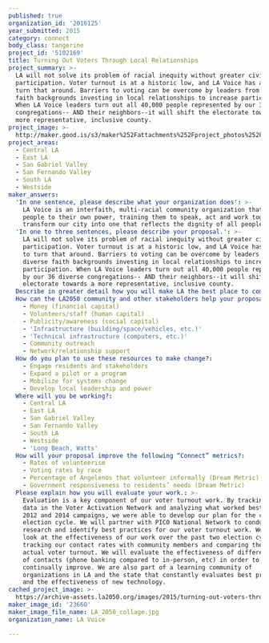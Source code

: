 ```yaml
---
published: true
organization_id: '2016125'
year_submitted: 2015
category: connect
body_class: tangerine
project_id: '5102169'
title: Turning Out Voters Through Local Relationships
project_summary: >-
  LA will not solve its problem of racial inequity without greater civic
  participation. Voter turnout is at a historic low, and LA Voice has a plan to
  turn that around. Barriers to voting can be overcome by leaders from diverse
  faith backgrounds investing in local relationships to increase participation.
  When LA Voice leaders turn out all 40,000 people represented by our 36 diverse
  congregations-- AND their neighbors--it will shift the electorate towards a
  more representative, inclusive county. 
project_image: >-
  http://maker.good.is/s3/maker%252Fattachments%252Fproject_photos%252Fimages%252F23660%252Fdisplay%252FLA_2050_collage.jpg=c570x385
project_areas:
  - Central LA
  - East LA
  - San Gabriel Valley
  - San Fernando Valley
  - South LA
  - Westside
maker_answers:
  'In one sentence, please describe what your organization does': >-
    LA Voice is an interfaith, multi-racial community organization that awakens
    people to their own power, training them to speak, act and work together to
    transform our city into one that reflects the dignity of all people. 
  'In one to three sentences, please describe your proposal.': >-
    LA will not solve its problem of racial inequity without greater civic
    participation. Voter turnout is at a historic low, and LA Voice has a plan
    to turn that around. Barriers to voting can be overcome by leaders from
    diverse faith backgrounds investing in local relationships to increase
    participation. When LA Voice leaders turn out all 40,000 people represented
    by our 36 diverse congregations-- AND their neighbors--it will shift the
    electorate towards a more representative, inclusive county. 
  Describe in greater detail how you will make LA the best place to connect.: "Los Angeles remains segregated not just geographically, but by civic participation. We have one of the lowest voter turnout rates in the country. The most recent local election in May of 2015 saw an abysmal 8% turnout, and turnout in low-income communities and communities of color was even lower. But LA Voice has a plan to bring people together across race, class, and faith to reverse LA’s low voter turnout-- not just in this election, but for years to come. \r\nThe traditional voter turnout tactics used by most campaigns don’t work in low income communities and communities of color. What does work is local, trusted community leaders working to turn out their neighbors. To build a truly representative LA electorate, we need to “meet people where they are”, and for these communities that often means their church, mosque, or synagogue. LA Voice, with our 36 member congregations representing 40,000 families in LA County, is uniquely poised to turn out votes for the Fall 2016 elections. In 2014, LA Voice trained over 500 volunteer leaders to talk to 36,081 low-propensity voters, mostly voters of color, and our contacted voters voted at a 7% higher rate than the County average; now, we have a plan that will engage even more leaders to turn out even more voters in a more strategic way.\r\nOur plan is based on three principles:\r\nLeader ownership: LA Voice leaders, not staff, will own this work. Leaders will commit to registering and turning out their congregations plus 5-7 precincts in the vicinity, guaranteeing that every eligible voter will be contacted by a trusted local leader. Leaders will turn out their congregations through non-partisan preaching and teaching about voter engagement, voter registration drives, and phone banking congregational members. Then they’ll turn out their neighborhoods by hosting voter registration house parties, running targeted voter registration phone banking and canvassing, and canvassing at community events. \r\nStarting early: We’re developing our teams now, not waiting until just before the election. This guarantees that we’re building a sustainable movement that can transform the electorate long term. \r\nTransformational relationships: A simple, transactional message won’t increase voter turnout in lasting way. We are asking people to vote as part of a larger strategy to transform LA into a more just, equitable place to live, and to keep working alongside each other year after year, not just during the election. "
  How can the LA2050 community and other stakeholders help your proposal succeed?:
    - Money (financial capital)
    - Volunteers/staff (human capital)
    - Publicity/awareness (social capital)
    - 'Infrastructure (building/space/vehicles, etc.)'
    - 'Technical infrastructure (computers, etc.)'
    - Community outreach
    - Network/relationship support
  How do you plan to use these resources to make change?:
    - Engage residents and stakeholders
    - Expand a pilot or a program
    - Mobilize for systems change
    - Develop local leadership and power
  Where will you be working?:
    - Central LA
    - East LA
    - San Gabriel Valley
    - San Fernando Valley
    - South LA
    - Westside
    - 'Long Beach, Watts'
  How will your proposal improve the following “Connect” metrics?:
    - Rates of volunteerism
    - Voting rates by race
    - Percentage of Angelenos that volunteer informally (Dream Metric)
    - Government responsiveness to residents’ needs (Dream Metric)
  Please explain how you will evaluate your work.: >-
    Evaluation is a key component of our voter turnout work. By tracking all
    data in the Voter Activation Network and analyzing what worked best in our
    2012 and 2014 campaigns, we were able to develop our plan for the current
    election cycle. We will partner with PICO National Network to conduct
    research and identify best practices for our voter turnout work. We will
    look at the effectiveness of our work over the past two election cycles by
    tracking our contact rates with community members and comparing them to
    actual voter turnout. We will evaluate the effectiveness of different forms
    of contacts (phone banking compared to in-person, etc) in order to
    continually improve. We are also part of a learning community of
    organizations in LA and the state that constantly evaluates best practices
    and the effectiveness of new technology.
cached_project_image: >-
  https://archive-assets.la2050.org/images/2015/turning-out-voters-through-local-relationships/maker.good.is/s3/maker%252Fattachments%252Fproject_photos%252Fimages%252F23660%252Fdisplay%252FLA_2050_collage.jpg=c570x385.jpg
maker_image_id: '23660'
maker_image_file_name: LA_2050_collage.jpg
organization_name: LA Voice

---
```

